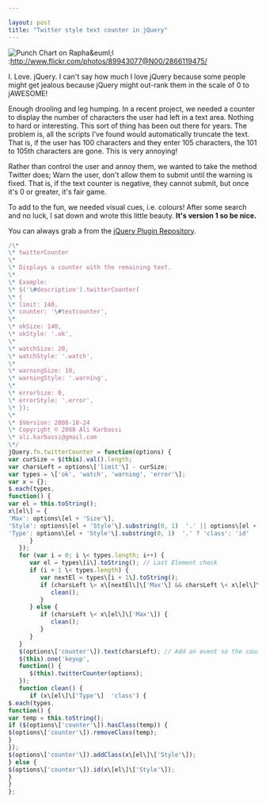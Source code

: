 ```yaml
---

layout: post
title: "Twitter style text counter in jQuery"
---
```


![Punch Chart on Rapha\&euml;l](http://tech.karbassi.com/images/posts/2008-10-27/punch.jpg "Punch Chart on Rapha&euml;l"):http://www.flickr.com/photos/89943077@N00/2866119475/

I. Love. jQuery. I can't say how much I love jQuery because some people might get jealous because jQuery might out-rank them in the scale of 0 to jAWESOME\!

Enough drooling and leg humping. In a recent project, we needed a counter to display the number of characters the user had left in a text area. Nothing to hard or interesting. This sort of thing has been out there for years. The problem is, all the scripts I've found would automatically truncate the text. That is, if the user has 100 characters and they enter 105 characters, the 101 to 105th characters are gone. This is very annoying\!

Rather than control the user and annoy them, we wanted to take the method Twitter does; Warn the user, don't allow them to submit until the warning is fixed. That is, if the text counter is negative, they cannot submit, but once it's 0 or greater, it's fair game.

To add to the fun, we needed visual cues, i.e. colours\! After some search and no luck, I sat down and wrote this little beauty. **It's version 1 so be nice.**

You can always grab a from the [jQuery Plugin Repository](http://plugins.jquery.com/project/twittercounter).

```javascript
/\*
\* twitterCounter
\*
\* Displays a counter with the remaining text.
\*
\* Example:
\* $('\#description').twitterCounter(
\* {
\* limit: 140,
\* counter: '\#textcounter',
\*
\* okSize: 140,
\* okStyle: '.ok',
\*
\* watchSize: 20,
\* watchStyle: '.watch',
\*
\* warningSize: 10,
\* warningStyle: '.warning',
\*
\* errorSize: 0,
\* errorStyle: '.error',
\* });
\*
\* $Version: 2008-10-24
\* Copyright © 2008 Ali Karbassi
\* ali.karbassi@gmail.com
\*/
jQuery.fn.twitterCounter = function(options) {
var curSize = $(this).val().length;
var charsLeft = options\['limit'\] - curSize;
var types = \['ok', 'watch', 'warning', 'error'\];
var x = {};
$.each(types,
function() {
var el = this.toString();
x\[el\] = {
'Max': options\[el + 'Size'\],
'Style': options\[el + 'Style'\].substring(0, 1)  '.' || options\[el + 'Style'\].substring(0, 1)  '\#' ? options\[el + 'Style'\].substring(1, options\[el + 'Style'\].length) : options\[el + 'Style'\],
'Type': options\[el + 'Style'\].substring(0, 1)  '.' ? 'class': 'id'
      }
   });
   for (var i = 0; i \< types.length; i++) {
      var el = types\[i\].toString(); // Last Element check
      if (i + 1 \< types.length) {
         var nextEl = types\[i + 1\].toString();
         if (charsLeft \> x\[nextEl\]\['Max'\] && charsLeft \< x\[el\]\['Max'\] + 1) {
            clean();
         }
      } else {
         if (charsLeft \< x\[el\]\['Max'\]) {
            clean();
         }
      }
   }
   $(options\['counter'\]).text(charsLeft); // Add an event so the counter updates when the user types.
   $(this).one('keyup',
   function() {
      $(this).twitterCounter(options);
   });
   function clean() {
      if (x\[el\]\['Type'\]  'class') {
$.each(types,
function() {
var temp = this.toString();
if ($(options\['counter'\]).hasClass(temp)) {
$(options\['counter'\]).removeClass(temp);
}
});
$(options\['counter'\]).addClass(x\[el\]\['Style'\]);
} else {
$(options\['counter'\]).id(x\[el\]\['Style'\]);
}
}
};
```
